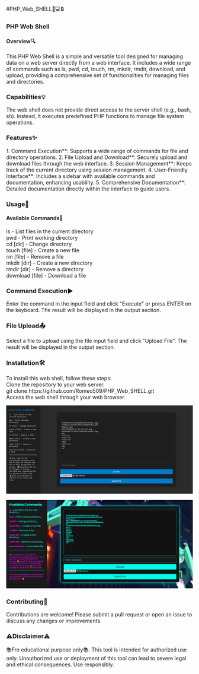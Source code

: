 

#PHP_Web_SHELL🐘💻🔒

<h3>PHP Web Shell</h3>
<h4>Overview🔍</h4>
This PHP Web Shell is a simple and versatile tool designed for managing data on a web server directly from a web interface. It includes a wide range of commands such as ls, pwd, cd, touch, rm, mkdir, rmdir, download, and upload, providing a comprehensive set of functionalities for managing files and directories. <br>

<h3>Capabilities💡</h3>
The web shell does not provide direct access to the server shell (e.g., bash, sh). Instead, it executes predefined PHP functions to manage file system operations.
<h3>Features✨</h3>
1. Command Execution**: Supports a wide range of commands for file and directory operations.
2. File Upload and Download**: Securely upload and download files through the web interface.
3. Session Management**: Keeps track of the current directory using session management.
4. User-Friendly Interface**: Includes a sidebar with available commands and documentation, enhancing usability.
5. Comprehensive Documentation**: Detailed documentation directly within the interface to guide users.
<h3>Usage🔧</h3>
<h4>Available Commands📜</h4>
ls - List files in the current directory <br>
pwd - Print working directory <br>
cd [dir] - Change directory <br>
touch [file] - Create a new file <br>
rm [file] - Remove a file <br>
mkdir [dir] - Create a new directory <br>
rmdir [dir] - Remove a directory <br>
download [file] - Download a file <br>
<h3>Command Execution▶️</h3>
Enter the command in the input field and click "Execute" or press ENTER on the keyboard. The result will be displayed in the output section.
<h3>File Upload📤</h3>
Select a file to upload using the file input field and click "Upload File". The result will be displayed in the output section.

<h3>Installation🛠️</h3>
To install this web shell, follow these steps:<br>
Clone the repository to your web server. <br>
git clone https://github.com/Romeo509/PHP_Web_SHELL.git <br>
Access the web shell through your web browser.


![Type1 Interface](type1.png)

![Type2 Interface](type2.png)



<h3>Contributing🤝</h3>
Contributions are welcome! Please submit a pull request or open an issue to discuss any changes or improvements.

<h3>⚠️Disclaimer⚠️</h3>
📚Fro educational purpose only📚.
This tool is intended for authorized use only. Unauthorized use or deployment of this tool can lead to severe legal and ethical consequences. Use responsibly.

